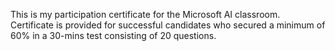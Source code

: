 This is my participation certificate for the Microsoft AI classroom. Certificate is provided for successful candidates who secured a minimum of 60% in a 30-mins test
consisting of 20 questions.
